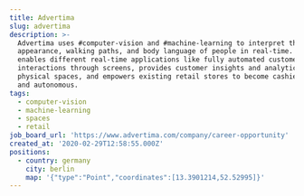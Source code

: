 ```yaml
---
title: Advertima
slug: advertima
description: >-
  Advertima uses #computer-vision and #machine-learning to interpret the visual
  appearance, walking paths, and body language of people in real-time. This data
  enables different real-time applications like fully automated customer
  interactions through screens, provides customer insights and analytics for
  physical spaces, and empowers existing retail stores to become cashier-less
  and autonomous.
tags:
  - computer-vision
  - machine-learning
  - spaces
  - retail
job_board_url: 'https://www.advertima.com/company/career-opportunity'
created_at: '2020-02-29T12:58:55.000Z'
positions:
  - country: germany
    city: berlin
    map: '{"type":"Point","coordinates":[13.3901214,52.52995]}'
---
```


